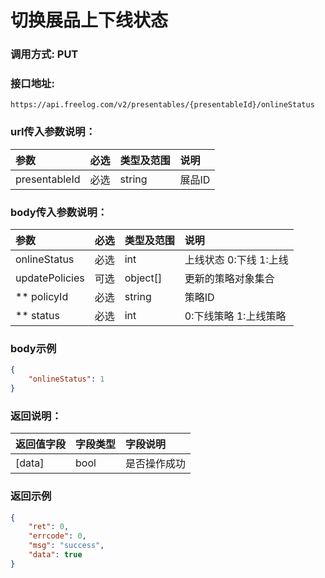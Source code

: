 # 切换展品上下线状态



### 调用方式: PUT



### 接口地址:

```
https://api.freelog.com/v2/presentables/{presentableId}/onlineStatus
```



### url传入参数说明：

| 参数 | 必选 | 类型及范围 | 说明  |
| :--- | :--- | :--- | :---  |
| presentableId | 必选 | string | 展品ID |



### body传入参数说明：

| 参数 | 必选 | 类型及范围 | 说明  |
| :--- | :--- | :--- | :---  |
| onlineStatus | 必选 | int | 上线状态 0:下线 1:上线 |
| updatePolicies | 可选 | object[] | 更新的策略对象集合 |
| ** policyId | 必选 | string | 策略ID |
| ** status | 必选 | int | 0:下线策略 1:上线策略 |



### body示例

```json
{
	"onlineStatus": 1
}
```



### 返回说明：


| 返回值字段 | 字段类型 | 字段说明 |
| :--- | :--- | :--- |
| [data] | bool | 是否操作成功 |



### 返回示例

```json
{
    "ret": 0,
    "errcode": 0,
    "msg": "success",
    "data": true
}
```
